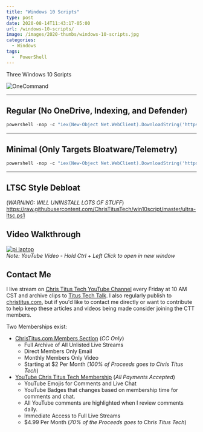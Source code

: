 ```yaml
---
title: "Windows 10 Scripts"
type: post
date: 2020-08-14T11:43:17-05:00
url: /windows-10-scripts/
image: /images/2020-thumbs/windows-10-scripts.jpg
categories:
  - Windows
tags:
  -  PowerShell
---
```

Three Windows 10 Scripts
<!--more-->

![OneCommand](/images/onecommand.png)

---

## Regular (No OneDrive, Indexing, and Defender)

```Powershell
powershell -nop -c "iex(New-Object Net.WebClient).DownloadString('https://git.io/JJ8R4')"
```

---

## Minimal (Only Targets Bloatware/Telemetry)

```Powershell
powershell -nop -c "iex(New-Object Net.WebClient).DownloadString('https://git.io/JJ5qc')"
```

---

## LTSC Style Debloat 
(*WARNING: WILL UNINSTALL LOTS OF STUFF*)  
<https://raw.githubusercontent.com/ChrisTitusTech/win10script/master/ultra-ltsc.ps1>

## Video Walkthrough

[![pi laptop](https://img.youtube.com/vi/2R28u7o9mls/0.jpg)](https://www.youtube.com/watch?v=2R28u7o9mls)  
_Note: YouTube Video - Hold Ctrl + Left Click to open in new window_

## Contact Me

I live stream on [Chris Titus Tech YouTube Channel][1] every Friday at 10 AM CST and archive clips to [Titus Tech Talk][2]. I also regularly publish to [christitus.com][3], but if you'd like to contact me directly or want to contribute to help keep these articles and videos being made consider joining the CTT members. 

Two Memberships exist:
- [ChrisTitus.com Members Section][4] (_CC Only_)
  - Full Archive of All Unlisted Live Streams
  - Direct Members Only Email
  - Monthly Members Only Video
  - Starting at $2 Per Month (_100% of Proceeds goes to Chris Titus Tech_)
- [YouTube Chris Titus Tech Membership][5] (_All Payments Accepted_)
  - YouTube Emojis for Comments and Live Chat
  - YouTube Badges that changes based on membership time for comments and chat.
  - All YouTube comments are highlighted when I review comments daily. 
  - Immediate Access to Full Live Streams
  - $4.99 Per Month (_70% of the Proceeds goes to Chris Titus Tech_)

 [1]: https://www.youtube.com/c/ChrisTitusTech
 [2]: https://www.youtube.com/c/ChrisTitusTechStreams
 [3]: https://christitus.com/
 [4]: https://portal.christitus.com
 [5]: https://links.christitus.com/join